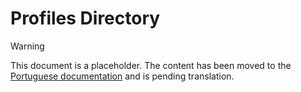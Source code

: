 # Profiles Directory

> [!WARNING]
> This document is a placeholder. The content has been moved to the [Portuguese documentation](/pt-BR/user-guide/profiles) and is pending translation.